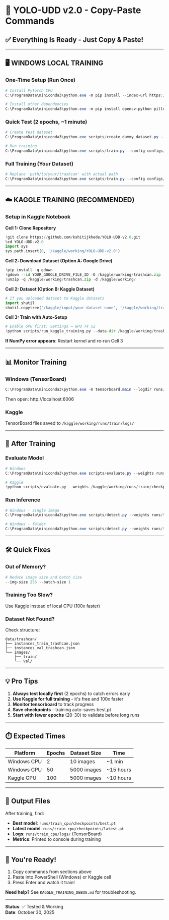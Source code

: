 # 🚀 YOLO-UDD v2.0 - Copy-Paste Commands

## ✅ Everything Is Ready - Just Copy & Paste!

---

## 🖥️ WINDOWS LOCAL TRAINING

### One-Time Setup (Run Once)
```powershell
# Install PyTorch CPU
C:\ProgramData\miniconda3\python.exe -m pip install --index-url https://download.pytorch.org/whl/cpu torch torchvision torchaudio

# Install other dependencies
C:\ProgramData\miniconda3\python.exe -m pip install opencv-python pillow albumentations tensorboard tqdm pyyaml scikit-learn matplotlib seaborn pandas scipy pycocotools
```

### Quick Test (2 epochs, ~1 minute)
```powershell
# Create test dataset
C:\ProgramData\miniconda3\python.exe scripts/create_dummy_dataset.py --output_dir data/trashcan --num_train 10 --num_val 3

# Run training
C:\ProgramData\miniconda3\python.exe scripts/train.py --config configs/train_config_cpu.yaml --epochs 2 --batch-size 1 --img-size 320 --num-workers 0 --device cpu
```

### Full Training (Your Dataset)
```powershell
# Replace 'path/to/your/trashcan' with actual path
C:\ProgramData\miniconda3\python.exe scripts/train.py --config configs/train_config_cpu.yaml --data-dir path/to/your/trashcan --epochs 50 --batch-size 1 --img-size 320 --num-workers 0 --device cpu --lr 0.001
```

---

## ☁️ KAGGLE TRAINING (RECOMMENDED)

### Setup in Kaggle Notebook

**Cell 1: Clone Repository**
```python
!git clone https://github.com/kshitijkhede/YOLO-UDD-v2.0.git
%cd YOLO-UDD-v2.0
import sys
sys.path.insert(0, '/kaggle/working/YOLO-UDD-v2.0')
```

**Cell 2: Download Dataset (Option A: Google Drive)**
```python
!pip install -q gdown
!gdown --id YOUR_GOOGLE_DRIVE_FILE_ID -O /kaggle/working/trashcan.zip
!unzip -q /kaggle/working/trashcan.zip -d /kaggle/working/
```

**Cell 2: Dataset (Option B: Kaggle Dataset)**
```python
# If you uploaded dataset to Kaggle datasets
import shutil
shutil.copytree('/kaggle/input/your-dataset-name', '/kaggle/working/trashcan')
```

**Cell 3: Train with Auto-Setup**
```python
# Enable GPU first: Settings → GPU T4 x2
!python scripts/run_kaggle_training.py --data-dir /kaggle/working/trashcan --epochs 100 --batch-size 8 --lr 0.01
```

**If NumPy error appears**: Restart kernel and re-run Cell 3

---

## 📊 Monitor Training

### Windows (TensorBoard)
```powershell
C:\ProgramData\miniconda3\python.exe -m tensorboard.main --logdir runs/train_cpu/logs
```
Then open: http://localhost:6006

### Kaggle
TensorBoard files saved to `/kaggle/working/runs/train/logs/`

---

## 🎯 After Training

### Evaluate Model
```powershell
# Windows
C:\ProgramData\miniconda3\python.exe scripts/evaluate.py --weights runs/train_cpu/checkpoints/best.pt --data-dir data/trashcan
```

```python
# Kaggle
!python scripts/evaluate.py --weights /kaggle/working/runs/train/checkpoints/best.pt --data-dir /kaggle/working/trashcan
```

### Run Inference
```powershell
# Windows - single image
C:\ProgramData\miniconda3\python.exe scripts/detect.py --weights runs/train_cpu/checkpoints/best.pt --source image.jpg

# Windows - folder
C:\ProgramData\miniconda3\python.exe scripts/detect.py --weights runs/train_cpu/checkpoints/best.pt --source images/
```

---

## 🛠️ Quick Fixes

### Out of Memory?
```powershell
# Reduce image size and batch size
--img-size 256 --batch-size 1
```

### Training Too Slow?
Use Kaggle instead of local CPU (100x faster)

### Dataset Not Found?
Check structure:
```
data/trashcan/
├── instances_train_trashcan.json
├── instances_val_trashcan.json
└── images/
    ├── train/
    └── val/
```

---

## 💡 Pro Tips

1. **Always test locally first** (2 epochs) to catch errors early
2. **Use Kaggle for full training** - it's free and 100x faster
3. **Monitor tensorboard** to track progress
4. **Save checkpoints** - training auto-saves best.pt
5. **Start with fewer epochs** (20-30) to validate before long runs

---

## ⏱️ Expected Times

| Platform | Epochs | Dataset Size | Time |
|----------|--------|--------------|------|
| Windows CPU | 2 | 10 images | ~1 min |
| Windows CPU | 50 | 5000 images | ~15 hours |
| Kaggle GPU | 100 | 5000 images | ~10 hours |

---

## 📁 Output Files

After training, find:
- **Best model**: `runs/train_cpu/checkpoints/best.pt`
- **Latest model**: `runs/train_cpu/checkpoints/latest.pt`
- **Logs**: `runs/train_cpu/logs/` (TensorBoard)
- **Metrics**: Printed to console during training

---

## 🎉 You're Ready!

1. Copy commands from sections above
2. Paste into PowerShell (Windows) or Kaggle cell
3. Press Enter and watch it train!

**Need help?** See `KAGGLE_TRAINING_DEBUG.md` for troubleshooting.

---

**Status**: ✅ Tested & Working  
**Date**: October 30, 2025
